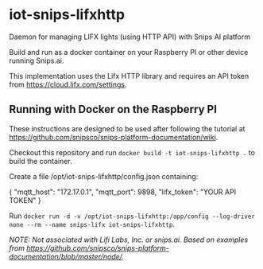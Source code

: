 # iot-snips-lifxhttp

Daemon for managing LIFX lights (using HTTP API) with Snips AI platform

Build and run as a docker container on your Raspberry PI or other device running Snips.ai.

This implementation uses the Lifx HTTP library and requires an API token from https://cloud.lifx.com/settings.

Running with Docker on the Raspberry PI
---------------------------------------

These instructions are designed to be used after following the tutorial at https://github.com/snipsco/snips-platform-documentation/wiki.

Checkout this repository and run `docker build -t iot-snips-lifxhttp .` to build the container.

Create a file /opt/iot-snips-lifxhttp/config.json containing:

   {
     "mqtt_host": "172.17.0.1",
     "mqtt_port": 9898,
     "lifx_token": "YOUR API TOKEN"
   }

Run `docker run -d -v /opt/iot-snips-lifxhttp:/app/config --log-driver none --rm --name snips-lifx iot-snips-lifxhttp`.


*NOTE: Not associated with Lifi Labs, Inc. or snips.ai. Based on examples from https://github.com/snipsco/snips-platform-documentation/blob/master/node/.*
